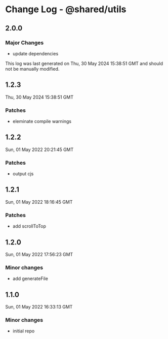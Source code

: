 # Change Log - @shared/utils

## 2.0.0

### Major Changes

- update dependencies

This log was last generated on Thu, 30 May 2024 15:38:51 GMT and should not be manually modified.

## 1.2.3

Thu, 30 May 2024 15:38:51 GMT

### Patches

- eleminate compile warnings

## 1.2.2

Sun, 01 May 2022 20:21:45 GMT

### Patches

- output cjs

## 1.2.1

Sun, 01 May 2022 18:16:45 GMT

### Patches

- add scrollToTop

## 1.2.0

Sun, 01 May 2022 17:56:23 GMT

### Minor changes

- add generateFile

## 1.1.0

Sun, 01 May 2022 16:33:13 GMT

### Minor changes

- initial repo
